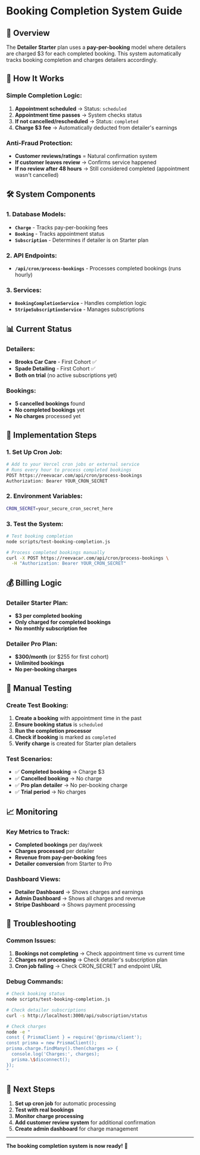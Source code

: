 # Booking Completion System Guide

## 🎯 Overview

The **Detailer Starter** plan uses a **pay-per-booking** model where detailers are charged $3 for each completed booking. This system automatically tracks booking completion and charges detailers accordingly.

## 🔄 How It Works

### **Simple Completion Logic:**
1. **Appointment scheduled** → Status: `scheduled`
2. **Appointment time passes** → System checks status
3. **If not cancelled/rescheduled** → Status: `completed`
4. **Charge $3 fee** → Automatically deducted from detailer's earnings

### **Anti-Fraud Protection:**
- **Customer reviews/ratings** = Natural confirmation system
- **If customer leaves review** → Confirms service happened
- **If no review after 48 hours** → Still considered completed (appointment wasn't cancelled)

## 🛠️ System Components

### **1. Database Models:**
- **`Charge`** - Tracks pay-per-booking fees
- **`Booking`** - Tracks appointment status
- **`Subscription`** - Determines if detailer is on Starter plan

### **2. API Endpoints:**
- **`/api/cron/process-bookings`** - Processes completed bookings (runs hourly)

### **3. Services:**
- **`BookingCompletionService`** - Handles completion logic
- **`StripeSubscriptionService`** - Manages subscriptions

## 📊 Current Status

### **Detailers:**
- **Brooks Car Care** - First Cohort ✅
- **Spade Detailing** - First Cohort ✅
- **Both on trial** (no active subscriptions yet)

### **Bookings:**
- **5 cancelled bookings** found
- **No completed bookings** yet
- **No charges** processed yet

## 🚀 Implementation Steps

### **1. Set Up Cron Job:**
```bash
# Add to your Vercel cron jobs or external service
# Runs every hour to process completed bookings
POST https://reevacar.com/api/cron/process-bookings
Authorization: Bearer YOUR_CRON_SECRET
```

### **2. Environment Variables:**
```bash
CRON_SECRET=your_secure_cron_secret_here
```

### **3. Test the System:**
```bash
# Test booking completion
node scripts/test-booking-completion.js

# Process completed bookings manually
curl -X POST https://reevacar.com/api/cron/process-bookings \
  -H "Authorization: Bearer YOUR_CRON_SECRET"
```

## 💰 Billing Logic

### **Detailer Starter Plan:**
- **$3 per completed booking**
- **Only charged for completed bookings**
- **No monthly subscription fee**

### **Detailer Pro Plan:**
- **$300/month** (or $255 for first cohort)
- **Unlimited bookings**
- **No per-booking charges**

## 🔧 Manual Testing

### **Create Test Booking:**
1. **Create a booking** with appointment time in the past
2. **Ensure booking status** is `scheduled`
3. **Run the completion processor**
4. **Check if booking** is marked as `completed`
5. **Verify charge** is created for Starter plan detailers

### **Test Scenarios:**
- ✅ **Completed booking** → Charge $3
- ✅ **Cancelled booking** → No charge
- ✅ **Pro plan detailer** → No per-booking charge
- ✅ **Trial period** → No charges

## 📈 Monitoring

### **Key Metrics to Track:**
- **Completed bookings** per day/week
- **Charges processed** per detailer
- **Revenue from pay-per-booking** fees
- **Detailer conversion** from Starter to Pro

### **Dashboard Views:**
- **Detailer Dashboard** → Shows charges and earnings
- **Admin Dashboard** → Shows all charges and revenue
- **Stripe Dashboard** → Shows payment processing

## 🚨 Troubleshooting

### **Common Issues:**
1. **Bookings not completing** → Check appointment time vs current time
2. **Charges not processing** → Check detailer's subscription plan
3. **Cron job failing** → Check CRON_SECRET and endpoint URL

### **Debug Commands:**
```bash
# Check booking status
node scripts/test-booking-completion.js

# Check detailer subscriptions
curl -s http://localhost:3000/api/subscription/status

# Check charges
node -e "
const { PrismaClient } = require('@prisma/client');
const prisma = new PrismaClient();
prisma.charge.findMany().then(charges => {
  console.log('Charges:', charges);
  prisma.\$disconnect();
});
"
```

## 🎯 Next Steps

1. **Set up cron job** for automatic processing
2. **Test with real bookings** 
3. **Monitor charge processing**
4. **Add customer review system** for additional confirmation
5. **Create admin dashboard** for charge management

---

**The booking completion system is now ready!** 🎉

